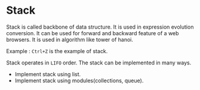 # Stack

Stack is called backbone of data structure. It is used in expression evolution conversion. It can be used for forward and backward feature of a web browsers. It is used in algorithm like tower of hanoi.

Example : `Ctrl+Z` is the example of stack.

Stack operates in `LIFO` order. The stack can be implemented in many ways.

- Implement stack using list.
- Implement stack using modules(collections, queue).